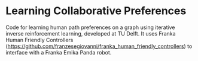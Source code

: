 # Learning Collaborative Preferences

Code for learning human path preferences on a graph using iterative inverse reinforcement learning, developed at TU Delft.
It uses Franka Human Friendly Controllers (https://github.com/franzesegiovanni/franka_human_friendly_controllers) to interface with a Franka Emika Panda robot.
